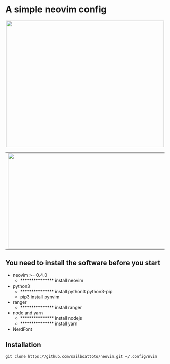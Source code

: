 # A simple neovim config

<div align="center">
<img src="https://raw.githubusercontent.com/sailboattoto/MyVIMConfig/dev/1.png" width="500" height="400">
</div>



|                                                                                                       |                                                                                                |
| --------------------------------------------------------------------------------------------------------- | --------------------------------------------------------------------------------------------------------- |
| <img src="https://raw.githubusercontent.com/sailboattoto/MyVIMConfig/dev/2.png" width="800"  height="300"> | <img src="https://raw.githubusercontent.com/sailboattoto/MyVIMConfig/dev/3.png" width="800" height="300"> |


## You need to install the software before you start

- neovim >= 0.4.0
  - ************\*\*\* install neovim
- python3
  - ************\*\*\* install python3 python3-pip
  - pip3 install pynvim
- ranger
  - ************\*\*\* install ranger
- node and yarn
  - ************\*\*\* install nodejs
  - ************\*\*\* install yarn
- NerdFont

## Installation

	git clone https://github.com/sailboattoto/neovim.git ~/.config/nvim
